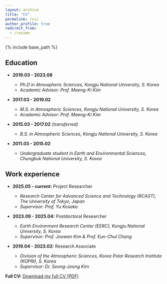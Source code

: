 ```yaml
---
layout: archive
title: "CV"
permalink: /cv/
author_profile: true
redirect_from:
  - /resume
---
```


{% include base_path %}

## Education

* **2019.03 - 2023.08**
  * _Ph.D in Atmospheric Sciences, Kongju National University, S. Korea_
  * _Academic Advisor: Prof. Maeng-Ki Kim_
 
* **2017.03 - 2019.02**
  * _M.S. in Atmospheric Sciences, Kongju National University, S. Korea_
  * _Academic Advisor: Prof. Maeng-Ki Kim_

* **2015.03 - 2017.02** _(transferred)_
  * _B.S. in Atmospheric Sciences, Kongju National University, S. Korea_

* **2011.03 - 2015.02**
  * _Undergraduate student in Earth and Environmental Sciences, Chungbuk National University, S. Korea_

## Work experience

* **2025.05 - current:** Project Researcher
  * _Research Center for Advanced Science and Technology (RCAST), The University of Tokyo, Japan_
  * _Supervisor: Prof. Yu Kosaka_

* **2023.09 - 2025.04:** Postdoctoral Researcher
  * _Earth Environment Research Center (EERC), Kongju National University, S. Korea_
  * _Supervisor: Prof. Joowan Kim & Prof. Eun-Chul Chang_

* **2019.04 - 2023.02:** Research Associate
  * _Division of the Atmospheric Sciences, Korea Polar Research Institute (KOPRI), S. Korea_
  * _Supervisor: Dr. Seong-Joong Kim_

**Full CV:** [Download my full CV (PDF)](/assets/CV_JeongHun_Kim_250729.pdf)
